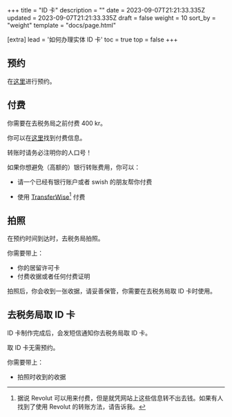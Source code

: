 +++
title = "ID 卡"
description = ""
date = 2023-09-07T21:21:33.335Z
updated = 2023-09-07T21:21:33.335Z
draft = false
weight = 10
sort_by = "weight"
template = "docs/page.html"

[extra]
lead = '如何办理实体 ID 卡'
toc = true
top = false
+++

## 预约

在[这里](https://ssc.nemoq.se/Booking/Booking/Index/SSC)进行预约。

## 付费

你需要在去税务局之前付费 400 kr。

你可以在[这里](https://www.skatteverket.se/servicelankar/otherlanguages/inenglish/individualsandemployees/livinginsweden/idcard/idcardapplicationconditions.4.3810a01c150939e893f1daea.html#h-Howtopaytheapplicationfee)找到付费信息。

转账时请务必注明你的人口号！

如果你想避免（高额的）银行转账费用，你可以：

- 请一个已经有银行账户或者 swish 的朋友帮你付费

- 使用 [TransferWise](https://transferwise.com/)[^1] 付费

## 拍照

在预约时间到达时，去税务局拍照。

你需要带上：

- 你的居留许可卡
- 付费收据或者任何付费证明

拍照后，你会收到一张收据，请妥善保管，你需要在去税务局取 ID 卡时使用。

## 去税务局取 ID 卡

ID 卡制作完成后，会发短信通知你去税务局取 ID 卡。

取 ID 卡无需预约。

你需要带上：

- 拍照时收到的收据

[^1]: 据说 Revolut 可以用来付费，但是就凭网站上这些信息转不出去钱。如果有人找到了使用 Revolut 的转账方法，请告诉我。
